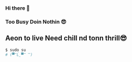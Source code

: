 ### Hi there 👋

### Too Busy Doin Nothin 😎
## Aeon to live Need chill nd tonn thrill😎

``` python
$ sudo su 
# (▀̿Ĺ̯▀̿ ̿)
```

